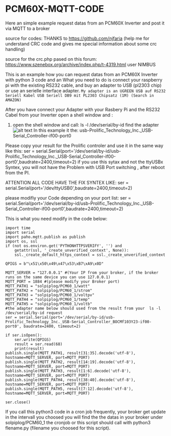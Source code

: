 # PCM60X-MQTT-CODE
Here an simple example request datas from an PCM60X Inverter and post it via MQTT to a broker

source for codes: THANKS to https://github.com/njfaria (help me for understand CRC code and gives me special information about some crc handling)

source for the crc.php pased on this forum:
https://www.szenebox.org/archive/index.php/t-4319.html user NIMBUS

This is an example how you can request datas from an PCM60X Inverter with python 3 code and an 
What you need to do is connect your raspberry pi with the existing RS232 cable, and buy an adapter to USB (pl2303 chip) or use an serielle interface adapter.
```My adapter is an UGREEN USB auf RS232 Seriell Kabel USB Seriell DB9 mit PL2303 Chipsatz (1M) (Search in AMAZON)```

After you have connect your Adapter with your Rasbery Pi and the RS232 Cabel from your Inverter open a shell window and :

1. open the shell window and call: ls -l /dev/serial/by-id
find the adapter 
![alt text](https://raw.githubusercontent.com/solarsnoop/PCM60X-Monitor/master/serport.jpg)
In this example it the: usb-Prolific_Technology_Inc._USB-Serial_Controller-if00-port0

Please copy your result for the Prolific controler and use it in the same way like this:
ser = serial.Serial(port='/dev/serial/by-id/usb-Prolific_Technology_Inc._USB-Serial_Controller-if00-port0',baudrate=2400,timeout=2) 
if you use this sytax and not the ttyUSBx Syntex, you will not have the Problem with USB Port switching , after reboot from the PI. 

ATTENTION ALL CODE HAVE THE FIX SYNTEX LIKE:
ser = serial.Serial(port='/dev/ttyUSB0',baudrate=2400,timeout=2)

please modifiy your Code depending on your port list:
ser = serial.Serial(port='/dev/serial/by-id/usb-Prolific_Technology_Inc._USB-Serial_Controller-if00-port0',baudrate=2400,timeout=2) 

This is what you need modify in the code below:
```
import time
import serial
import paho.mqtt.publish as publish
import os, ssl
if (not os.environ.get('PYTHONHTTPSVERIFY', '') and
    getattr(ssl, '_create_unverified_context', None)): 
    ssl._create_default_https_context = ssl._create_unverified_context

QPIGS = b"\x51\x50\x49\x47\x53\xB7\xA9\x0D"

MQTT_SERVER = "127.0.0.1" #(Your IP from your broker, if the broker runs on the same device you can use 127.0.0.1)
MQTT_PORT = 1884 #(please modify your Broker port)
MQTT_PATH1 = "solpiplog/PCM60_1/watt"
MQTT_PATH2 = "solpiplog/PCM60_1/strom"
MQTT_PATH3 = "solpiplog/PCM60_1/voltpv"
MQTT_PATH4 = "solpiplog/PCM60_1/temp"
MQTT_PATH5 = "solpiplog/PCM60_1/voltb"
#the adapter name below should used from the result from your  ls -l /dev/serial/by-id request 
ser = serial.Serial(port='/dev/serial/by-id/usb-Prolific_Technology_Inc._USB-Serial_Controller_BOCMf103Y23-if00-port0', baudrate=2400, timeout=2) 

if ser.isOpen():
    ser.write(QPIGS)
    result = ser.read(68)
    print(result)  
publish.single(MQTT_PATH1, result[31:35].decode('utf-8'), hostname=MQTT_SERVER, port=MQTT_PORT)
publish.single(MQTT_PATH2, result[14:19].decode('utf-8'), hostname=MQTT_SERVER, port=MQTT_PORT)
publish.single(MQTT_PATH3, result[1:6].decode('utf-8'), hostname=MQTT_SERVER, port=MQTT_PORT)
publish.single(MQTT_PATH4, result[38:40].decode('utf-8'), hostname=MQTT_SERVER, port=MQTT_PORT)
publish.single(MQTT_PATH5, result[7:12].decode('utf-8'), hostname=MQTT_SERVER, port=MQTT_PORT)

ser.close()
```
If you call this python3 code in a cron job frequently, your broker get update in the intervall you choosed
you will find the the datas in your broker under solpiplog/PCM60_1
the cronjob or this script should call with python3 flename.py (filename you choosed for this script).


